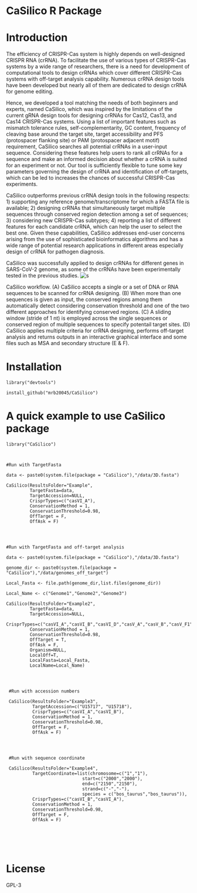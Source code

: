 # CaSilico R Package

# Introduction

The efficiency of CRISPR-Cas system is highly depends on well-designed CRISPR RNA (crRNA). To facilitate the use of various types of CRISPR-Cas systems by a wide range of researchers, there is a need for development of computational tools to design crRNAs which cover different CRISPR-Cas systems with off-target analysis capability. Numerous crRNA design tools have been developed but nearly all of them are dedicated to design crRNA for genome editing. 


Hence, we developed a tool matching the needs of both beginners and experts, named CaSilico, which was inspired by the limitations of the current gRNA design tools for designing crRNAs for Cas12, Cas13, and Cas14 CRISPR-Cas systems. Using a list of important features such as mismatch tolerance rules, self-complementarity, GC content, frequency of cleaving base around the target site, target accessibility and PFS (protospacer flanking site) or PAM (protospacer adjacent motif) requirement, CaSilico searches all potential crRNAs in a user-input sequence. Considering these features help users to rank all crRNAs for a sequence and make an informed decision about whether a crRNA is suited for an experiment or not. Our tool is sufficiently flexible to tune some key parameters governing the design of crRNA and identification of off-targets, which can be led to increases the chances of successful CRISPR-Cas experiments.

CaSilico outperforms previous crRNA design tools in the following respects: 1) supporting any reference genome/transcriptome for which a FASTA file is available; 2) designing crRNAs that simultaneously target multiple sequences through conserved region detection among a set of sequences; 3) considering new CRISPR-Cas subtypes; 4) reporting a list of different features for each candidate crRNA, which can help the user to select the best one. Given these capabilities, CaSilico addresses end-user concerns arising from the use of sophisticated bioinformatics algorithms and has a wide range of potential research applications in different areas especially design of crRNA for pathogen diagnosis. 

CaSilico was successfully applied to design crRNAs for different genes in SARS-CoV-2 genome, as some of the crRNAs have been experimentally tested in the previous studies.
![s](https://user-images.githubusercontent.com/9910942/158050606-9c592f1c-c0a4-4a4e-8cf8-ded8e0c7e7b6.png)


CaSilico workflow. (A) CaSilico accepts a single or a set of DNA or RNA sequences to be scanned for crRNA designing. (B) When more than one sequences is given as input, the conserved regions among them automatically detect considering conservation threshold and one of the two different approaches for identifying conserved regions. (C) A sliding window (stride of 1 nt) is employed across the single sequences or conserved region of multiple sequences to specify potentail target sites. (D) CaSilico applies multiple criteria for crRNA designing, performs off-target analysis and returns outputs in an interactive graphical interface and some files such as MSA and secondary structure (E & F).





# Installation

```
library("devtools")

install_github("mrb20045/CaSilico")
```



# A quick example to use CaSilico package
```
library("CaSilico")



#Run with TargetFasta

data <- paste0(system.file(package = "CaSilico"),"/data/3D.fasta")

CaSilico(ResultsFolder="Example",
         TargetFasta=data,
         TargetAccession=NULL,
         CrisprTypes=c("casVI_A"),
         ConservationMethod = 1,
         ConservationThreshold=0.98,
         OffTarget = F,
         OffAsk = F)




#Run with TargetFasta and off-target analysis

data <- paste0(system.file(package = "CaSilico"),"/data/3D.fasta")

genome_dir <- paste0(system.file(package = "CaSilico"),"/data/genomes_off_target")

Local_Fasta <- file.path(genome_dir,list.files(genome_dir))

Local_Name <- c("Genome1","Genome2","Genome3")

CaSilico(ResultsFolder="Example2",
         TargetFasta=data,
         TargetAccession=NULL,
         CrisprTypes=c("casVI_A","casVI_B","casVI_D","casV_A","casV_B","casV_F1"),
         ConservationMethod = 1,
         ConservationThreshold=0.98,
         OffTarget = T,
         OffAsk = F,
         Organism=NULL,
         LocalOff=T,
         LocalFasta=Local_Fasta,
         LocalName=Local_Name)




 #Run with accession numbers

 CaSilico(ResultsFolder="Example3",
          TargetAccession=c("U15717", "U15718"),
          CrisprTypes=c("casVI_A","casVI_B"),
          ConservationMethod = 1,
          ConservationThreshold=0.98,
          OffTarget = F,
          OffAsk = F)




 #Run with sequence coordinate
 
 CaSilico(ResultsFolder="Example4",
          TargetCoordinate=list(chromosome=c("1","1"),
                             start=c("2000","2000"),
                             end=c("2150","2150"),
                             strand=c("-","-"),
                             species = c("bos_taurus","bos_taurus")),
          CrisprTypes=c("casVI_B","casVI_A"),
          ConservationMethod = 1,
          ConservationThreshold=0.98,
          OffTarget = F,
          OffAsk = F)
          
          
      



```

# License
GPL-3

